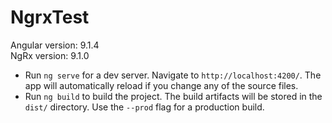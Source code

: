 # NgrxTest

Angular version: 9.1.4  
NgRx version: 9.1.0

+ Run `ng serve` for a dev server. Navigate to `http://localhost:4200/`. The app will automatically reload if you change any of the source files.
+ Run `ng build` to build the project. The build artifacts will be stored in the `dist/` directory. Use the `--prod` flag for a production build.
